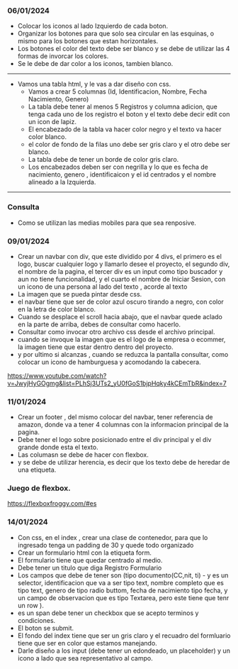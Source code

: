 ### 06/01/2024
- Colocar los iconos al lado Izquierdo de cada boton.
- Organizar los botones para que solo sea circular en las esquinas, o mismo para los botones que estan horizontales.
- Los botones el color del texto debe ser blanco y se debe de utilizar las 4 formas de invorcar los colores.
- Se le debe de dar color a los iconos, tambien blanco.
-----
- Vamos una tabla html, y le vas a dar diseño con css.
  - Vamos a crear 5 columnas (Id, Identificacion, Nombre, Fecha Nacimiento, Genero)
  - La tabla debe tener al menos 5 Registros y columna adicion, que tenga cada uno de los registro el boton y el texto debe decir edit con un icon de lapiz.
  - El  encabezado de la tabla va hacer color negro y el texto va hacer color blanco.
  - el color de fondo de la filas uno debe ser gris claro y el otro debe ser blanco.
  - La tabla debe de tener un borde de color gris claro.
  - Los encabezados deben ser con negrilla y lo que es fecha de nacimiento, genero ,  identificaicon y el id centrados y el nombre alineado a la Izquierda.
-----
### Consulta
- Como se utilizan las medias mobiles para que sea renposive.


### 09/01/2024
- Crear un navbar con div, que este dividido por 4 divs, el primero es el logo, buscar cualquier logo y llamarlo desee el proyecto, el segundo div, el nombre de la pagina, el tercer div es un input como tipo buscador y aun no tiene funcionalidad, y el cuarto el nombre de Iniciar Sesion, con un icono de una persona al lado del texto , acorde al texto 
- La imagen que se pueda pintar desde css.
- el navbar tiene que ser de color azul oscuro tirando a negro, con color en la letra de color blanco.
- Cuando se desplace el scroll hacia abajo, que el navbar quede aclado en la parte de arriba, debes de consultar como hacerlo.
- Consultar como invocar otro archivo css desde el archivo principal.
- cuando se invoque la imagen que es el logo de la empresa o ecommer, la imagen tiene que estar dentro dentro del proyecto.
- y por ultimo si alcanzas , cuando se reduzca la pantalla consultar, como colocar un icono de hamburguesa y acomodando la cabecera.


https://www.youtube.com/watch?v=JwyjHyGOgmg&list=PLhSj3UTs2_yU0fGoS1bjpHqky4kCEmTbR&index=7

### 11/01/2024
- Crear un footer , del mismo colocar del navbar, tener referencia de amazon, donde va a tener 4 columnas con la informacion principal de la pagina.
- Debe tener el logo sobre posicionado entre el div principal y el div grande donde esta el texto.
- Las columasn se debe de hacer con flexbox.
- y se debe de utilizar herencia, es decir que los texto debe de heredar de una etiqueta.

### Juego de flexbox.

https://flexboxfroggy.com/#es



### 14/01/2024

- Con css, en el index , crear una clase de contenedor, para que lo ingresado tenga un padding de 30 y quede todo organizado
- Crear un formulario html con la etiqueta form.
- El formulario tiene que quedar centrado al medio.
- Debe tener un titulo que diga Registro Formulario
- Los campos que debe de tener son (tipo documento(CC,nit, ti) - y es un selector,  identificacion  que va a ser tipo text, nombre completo que es tipo text, genero de tipo radio buttom, fecha de nacimiento tipo fecha, y un campo de observacion que es tipo Textarea, pero este tiene que tenr un row ).
- es un span debe tener un checkbox que se acepto terminos y condiciones.
- El boton se submit.
- El fondo del index tiene que ser un gris claro y el recuadro del formluario tiene que ser en color que estamos manejando.
- Darle diseño a los input (debe tener un edondeado, un placeholder) y un icono a lado que sea representativo al campo. 